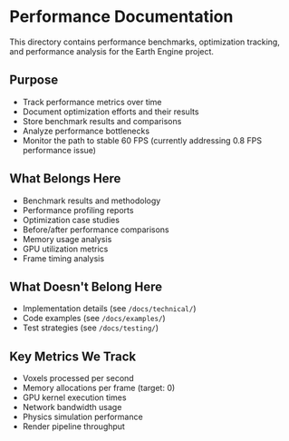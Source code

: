 # Performance Documentation

This directory contains performance benchmarks, optimization tracking, and performance analysis for the Earth Engine project.

## Purpose

- Track performance metrics over time
- Document optimization efforts and their results
- Store benchmark results and comparisons
- Analyze performance bottlenecks
- Monitor the path to stable 60 FPS (currently addressing 0.8 FPS performance issue)

## What Belongs Here

- Benchmark results and methodology
- Performance profiling reports
- Optimization case studies
- Before/after performance comparisons
- Memory usage analysis
- GPU utilization metrics
- Frame timing analysis

## What Doesn't Belong Here

- Implementation details (see `/docs/technical/`)
- Code examples (see `/docs/examples/`)
- Test strategies (see `/docs/testing/`)

## Key Metrics We Track

- Voxels processed per second
- Memory allocations per frame (target: 0)
- GPU kernel execution times
- Network bandwidth usage
- Physics simulation performance
- Render pipeline throughput
